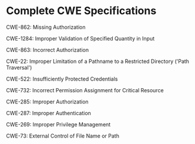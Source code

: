 

# Complete CWE Specifications

CWE-862: Missing Authorization

CWE-1284: Improper Validation of Specified Quantity in Input

CWE-863: Incorrect Authorization

CWE-22: Improper Limitation of a Pathname to a Restricted Directory ('Path Traversal')

CWE-522: Insufficiently Protected Credentials

CWE-732: Incorrect Permission Assignment for Critical Resource

CWE-285: Improper Authorization

CWE-287: Improper Authentication

CWE-269: Improper Privilege Management

CWE-73: External Control of File Name or Path